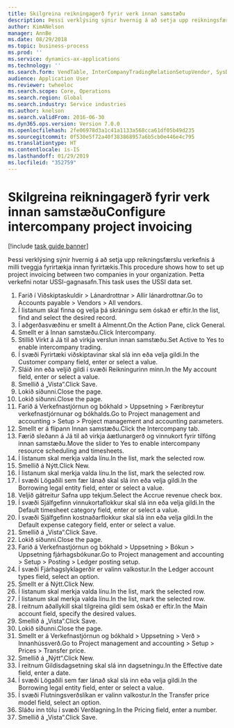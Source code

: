 ```yaml
---
title: Skilgreina reikningagerð fyrir verk innan samstæðu
description: Þessi verklýsing sýnir hvernig á að setja upp reikningsfærslu verkefnis á milli tveggja fyrirtækja innan fyrirtækis.
author: KimANelson
manager: AnnBe
ms.date: 08/29/2018
ms.topic: business-process
ms.prod: ''
ms.service: dynamics-ax-applications
ms.technology: ''
ms.search.form: VendTable, InterCompanyTradingRelationSetupVendor, SysDataAreaSelectLookup, ProjParameters, ProjPosting, ProjTransferPrice
audience: Application User
ms.reviewer: twheeloc
ms.search.scope: Core, Operations
ms.search.region: Global
ms.search.industry: Service industries
ms.author: knelson
ms.search.validFrom: 2016-06-30
ms.dyn365.ops.version: Version 7.0.0
ms.openlocfilehash: 2fe06978d3a1c41a1133a568cca61df05b49d235
ms.sourcegitcommit: 0f530e5f72a40f383868957a6b5cb0e446e4c795
ms.translationtype: HT
ms.contentlocale: is-IS
ms.lasthandoff: 01/29/2019
ms.locfileid: "352759"
---
```

# <a name="configure-intercompany-project-invoicing"></a><span data-ttu-id="68585-103">Skilgreina reikningagerð fyrir verk innan samstæðu</span><span class="sxs-lookup"><span data-stu-id="68585-103">Configure intercompany project invoicing</span></span>

[!include [task guide banner](../../includes/task-guide-banner.md)]

<span data-ttu-id="68585-104">Þessi verklýsing sýnir hvernig á að setja upp reikningsfærslu verkefnis á milli tveggja fyrirtækja innan fyrirtækis.</span><span class="sxs-lookup"><span data-stu-id="68585-104">This procedure shows how to set up project invoicing between two companies in your organization.</span></span> <span data-ttu-id="68585-105">Þetta verkefni notar USSI-gagnasafn.</span><span class="sxs-lookup"><span data-stu-id="68585-105">This task uses the USSI data set.</span></span>

1. <span data-ttu-id="68585-106">Farið í Viðskiptaskuldir > Lánardrottnar > Allir lánardrottnar.</span><span class="sxs-lookup"><span data-stu-id="68585-106">Go to Accounts payable > Vendors > All vendors.</span></span>
2. <span data-ttu-id="68585-107">Í listanum skal finna og velja þá skráningu sem óskað er eftir.</span><span class="sxs-lookup"><span data-stu-id="68585-107">In the list, find and select the desired record.</span></span>
3. <span data-ttu-id="68585-108">Í aðgerðasvæðinu er smellt á Almennt.</span><span class="sxs-lookup"><span data-stu-id="68585-108">On the Action Pane, click General.</span></span>
4. <span data-ttu-id="68585-109">Smellt er á Innan samstæðu.</span><span class="sxs-lookup"><span data-stu-id="68585-109">Click Intercompany.</span></span>
5. <span data-ttu-id="68585-110">Stillið Virkt á Já til að virkja verslun innan samstæðu.</span><span class="sxs-lookup"><span data-stu-id="68585-110">Set Active to Yes to enable intercompany trading.</span></span>
6. <span data-ttu-id="68585-111">Í svæði Fyrirtæki viðskiptavinar skal slá inn eða velja gildi.</span><span class="sxs-lookup"><span data-stu-id="68585-111">In the Customer company field, enter or select a value.</span></span>
7. <span data-ttu-id="68585-112">Sláið inn eða veljið gildi í svæði Reikningurinn minn.</span><span class="sxs-lookup"><span data-stu-id="68585-112">In the My account field, enter or select a value.</span></span>
8. <span data-ttu-id="68585-113">Smellið á „Vista“.</span><span class="sxs-lookup"><span data-stu-id="68585-113">Click Save.</span></span>
9. <span data-ttu-id="68585-114">Lokið síðunni.</span><span class="sxs-lookup"><span data-stu-id="68585-114">Close the page.</span></span>
10. <span data-ttu-id="68585-115">Lokið síðunni.</span><span class="sxs-lookup"><span data-stu-id="68585-115">Close the page.</span></span>
11. <span data-ttu-id="68585-116">Farið á Verkefnastjórnun og bókhald > Uppsetning > Færibreytur verkefnastjórnunar og bókhalds.</span><span class="sxs-lookup"><span data-stu-id="68585-116">Go to Project management and accounting > Setup > Project management and accounting parameters.</span></span>
12. <span data-ttu-id="68585-117">Smellt er á flipann Innan samstæðu.</span><span class="sxs-lookup"><span data-stu-id="68585-117">Click the Intercompany tab.</span></span>
13. <span data-ttu-id="68585-118">Færið sleðann á Já til að virkja áætlunargerð og vinnukort fyrir tilföng innan samstæðu.</span><span class="sxs-lookup"><span data-stu-id="68585-118">Move the slider to Yes to enable intercompany resource scheduling and timesheets.</span></span>
14. <span data-ttu-id="68585-119">Í listanum skal merkja valda línu.</span><span class="sxs-lookup"><span data-stu-id="68585-119">In the list, mark the selected row.</span></span>
15. <span data-ttu-id="68585-120">Smellið á Nýtt.</span><span class="sxs-lookup"><span data-stu-id="68585-120">Click New.</span></span>
16. <span data-ttu-id="68585-121">Í listanum skal merkja valda línu.</span><span class="sxs-lookup"><span data-stu-id="68585-121">In the list, mark the selected row.</span></span>
17. <span data-ttu-id="68585-122">Í svæði Lögaðili sem fær lánað skal slá inn eða velja gildi.</span><span class="sxs-lookup"><span data-stu-id="68585-122">In the Borrowing legal entity field, enter or select a value.</span></span>
18. <span data-ttu-id="68585-123">Veljið gátreitur Safna upp tekjum.</span><span class="sxs-lookup"><span data-stu-id="68585-123">Select the Accrue revenue check box.</span></span>
19. <span data-ttu-id="68585-124">Í svæði Sjálfgefinn vinnukortaflokkur skal slá inn eða velja gildi.</span><span class="sxs-lookup"><span data-stu-id="68585-124">In the Default timesheet category field, enter or select a value.</span></span>
20. <span data-ttu-id="68585-125">Í svæði Sjálfgefinn kostnaðarflokkur skal slá inn eða velja gildi.</span><span class="sxs-lookup"><span data-stu-id="68585-125">In the Default expense category field, enter or select a value.</span></span>
21. <span data-ttu-id="68585-126">Smellið á „Vista“.</span><span class="sxs-lookup"><span data-stu-id="68585-126">Click Save.</span></span>
22. <span data-ttu-id="68585-127">Lokið síðunni.</span><span class="sxs-lookup"><span data-stu-id="68585-127">Close the page.</span></span>
23. <span data-ttu-id="68585-128">Farið á Verkefnastjórnun og bókhald > Uppsetning > Bókun > Uppsetning fjárhagsbókunar.</span><span class="sxs-lookup"><span data-stu-id="68585-128">Go to Project management and accounting > Setup > Posting > Ledger posting setup.</span></span>
24. <span data-ttu-id="68585-129">Í svæði Fjárhagslyklagerðir er valinn valkostur.</span><span class="sxs-lookup"><span data-stu-id="68585-129">In the Ledger account types field, select an option.</span></span>
25. <span data-ttu-id="68585-130">Smellt er á Nýtt.</span><span class="sxs-lookup"><span data-stu-id="68585-130">Click New.</span></span>
26. <span data-ttu-id="68585-131">Í listanum skal merkja valda línu.</span><span class="sxs-lookup"><span data-stu-id="68585-131">In the list, mark the selected row.</span></span>
27. <span data-ttu-id="68585-132">Í listanum skal merkja valda línu.</span><span class="sxs-lookup"><span data-stu-id="68585-132">In the list, mark the selected row.</span></span>
28. <span data-ttu-id="68585-133">Í reitnum aðallykill skal tilgreina gildi sem óskað er eftir.</span><span class="sxs-lookup"><span data-stu-id="68585-133">In the Main account field, specify the desired values.</span></span>
29. <span data-ttu-id="68585-134">Smellið á „Vista“.</span><span class="sxs-lookup"><span data-stu-id="68585-134">Click Save.</span></span>
30. <span data-ttu-id="68585-135">Lokið síðunni.</span><span class="sxs-lookup"><span data-stu-id="68585-135">Close the page.</span></span>
31. <span data-ttu-id="68585-136">Smellt er á Verkefnastjórnun og bókhald > Uppsetning > Verð > Innanhússverð.</span><span class="sxs-lookup"><span data-stu-id="68585-136">Go to Project management and accounting > Setup > Prices > Transfer price.</span></span>
32. <span data-ttu-id="68585-137">Smellið á „Nýtt“.</span><span class="sxs-lookup"><span data-stu-id="68585-137">Click New.</span></span>
33. <span data-ttu-id="68585-138">Í reitnum Gildisdagsetning skal slá inn dagsetningu.</span><span class="sxs-lookup"><span data-stu-id="68585-138">In the Effective date field, enter a date.</span></span>
34. <span data-ttu-id="68585-139">Í svæði Lögaðili sem fær lánað skal slá inn eða velja gildi.</span><span class="sxs-lookup"><span data-stu-id="68585-139">In the Borrowing legal entity field, enter or select a value.</span></span>
35. <span data-ttu-id="68585-140">Í svæði Flutningsverðslíkan er valinn valkostur.</span><span class="sxs-lookup"><span data-stu-id="68585-140">In the Transfer price model field, select an option.</span></span>
36. <span data-ttu-id="68585-141">Sláðu inn tölu í svæði Verðlagning.</span><span class="sxs-lookup"><span data-stu-id="68585-141">In the Pricing field, enter a number.</span></span>
37. <span data-ttu-id="68585-142">Smellið á „Vista“.</span><span class="sxs-lookup"><span data-stu-id="68585-142">Click Save.</span></span>

